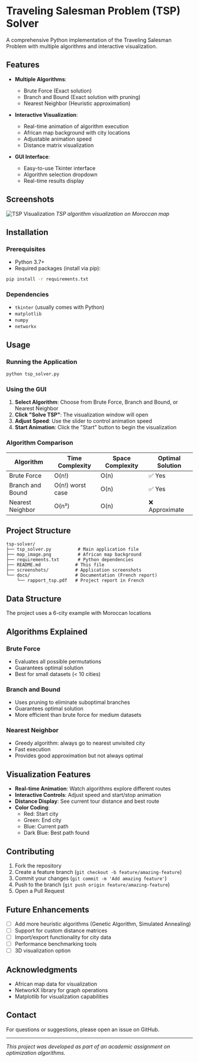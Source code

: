 # Traveling Salesman Problem (TSP) Solver

A comprehensive Python implementation of the Traveling Salesman Problem with multiple algorithms and interactive visualization.

## Features

- **Multiple Algorithms**: 
  - Brute Force (Exact solution)
  - Branch and Bound (Exact solution with pruning)
  - Nearest Neighbor (Heuristic approximation)

- **Interactive Visualization**: 
  - Real-time animation of algorithm execution
  - African map background with city locations
  - Adjustable animation speed
  - Distance matrix visualization

- **GUI Interface**: 
  - Easy-to-use Tkinter interface
  - Algorithm selection dropdown
  - Real-time results display

## Screenshots

![TSP Visualization](screenshots/)
*TSP algorithm visualization on Moroccan map*

## Installation

### Prerequisites
- Python 3.7+
- Required packages (install via pip):

```bash
pip install -r requirements.txt
```

### Dependencies
- `tkinter` (usually comes with Python)
- `matplotlib`
- `numpy`
- `networkx`

## Usage

### Running the Application

```bash
python tsp_solver.py
```

### Using the GUI

1. **Select Algorithm**: Choose from Brute Force, Branch and Bound, or Nearest Neighbor
2. **Click "Solve TSP"**: The visualization window will open
3. **Adjust Speed**: Use the slider to control animation speed
4. **Start Animation**: Click the "Start" button to begin the visualization

### Algorithm Comparison

| Algorithm | Time Complexity | Space Complexity | Optimal Solution |
|-----------|----------------|------------------|------------------|
| Brute Force | O(n!) | O(n) | ✅ Yes |
| Branch and Bound | O(n!) worst case | O(n) | ✅ Yes |
| Nearest Neighbor | O(n²) | O(n) | ❌ Approximate |

## Project Structure

```
tsp-solver/
├── tsp_solver.py          # Main application file
├── map_image.png          # African map background
├── requirements.txt       # Python dependencies
├── README.md             # This file
├── screenshots/          # Application screenshots
└── docs/                 # Documentation (French report)
    └── rapport_tsp.pdf   # Project report in French
```

## Data Structure

The project uses a 6-city example with Moroccan locations

## Algorithms Explained

### Brute Force
- Evaluates all possible permutations
- Guarantees optimal solution
- Best for small datasets (< 10 cities)

### Branch and Bound
- Uses pruning to eliminate suboptimal branches
- Guarantees optimal solution
- More efficient than brute force for medium datasets

### Nearest Neighbor
- Greedy algorithm: always go to nearest unvisited city
- Fast execution
- Provides good approximation but not always optimal

## Visualization Features

- **Real-time Animation**: Watch algorithms explore different routes
- **Interactive Controls**: Adjust speed and start/stop animation
- **Distance Display**: See current tour distance and best route
- **Color Coding**: 
  - Red: Start city
  - Green: End city
  - Blue: Current path
  - Dark Blue: Best path found

## Contributing

1. Fork the repository
2. Create a feature branch (`git checkout -b feature/amazing-feature`)
3. Commit your changes (`git commit -m 'Add amazing feature'`)
4. Push to the branch (`git push origin feature/amazing-feature`)
5. Open a Pull Request

## Future Enhancements

- [ ] Add more heuristic algorithms (Genetic Algorithm, Simulated Annealing)
- [ ] Support for custom distance matrices
- [ ] Import/export functionality for city data
- [ ] Performance benchmarking tools
- [ ] 3D visualization option

## Acknowledgments

- African map data for visualization
- NetworkX library for graph operations
- Matplotlib for visualization capabilities

## Contact

For questions or suggestions, please open an issue on GitHub.

---

*This project was developed as part of an academic assignment on optimization algorithms.*
